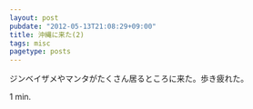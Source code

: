 ```yaml
---
layout: post
pubdate: "2012-05-13T21:08:29+09:00"
title: 沖縄に来た(2)
tags: misc
pagetype: posts
---
```

ジンベイザメやマンタがたくさん居るところに来た。歩き疲れた。

1 min.
